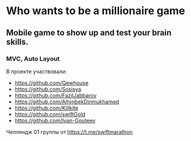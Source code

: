 # Who wants to be a millionaire game

## Mobile game to show up and test your brain skills.

### MVC, Auto Layout

В проекте участвовали:
- https://github.com/Qewhouse
- https://github.com/Sosisya
- https://github.com/FazilJabbarov
- https://github.com/AltynbekDinmukhamed
- https://github.com/Killkite
- https://github.com/swiftGold
- https://github.com/Ivan-Gouteev

Челлендж 01 группы от https://t.me/swiftmarathon
